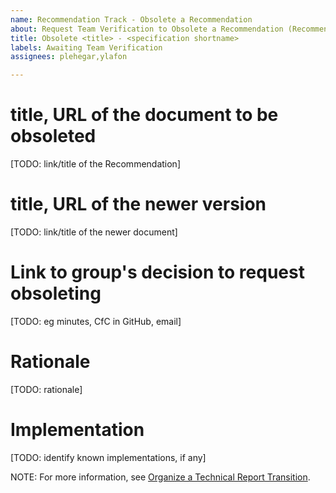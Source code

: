 ```yaml
---
name: Recommendation Track - Obsolete a Recommendation
about: Request Team Verification to Obsolete a Recommendation (Recommendation -> )
title: Obsolete <title> - <specification shortname>
labels: Awaiting Team Verification
assignees: plehegar,ylafon

---
```


# title, URL of the document to be obsoleted
[TODO: link/title of the Recommendation]

# title, URL of the newer version
[TODO: link/title of the newer document]

# Link to group's decision to request obsoleting
[TODO: eg minutes, CfC in GitHub, email]

# Rationale
[TODO: rationale]

# Implementation
[TODO: identify known implementations, if any]

NOTE: For more information, see [Organize a Technical Report Transition](https://www.w3.org/Guide/transitions?profile=PR-OBSL).
